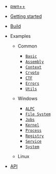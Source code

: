 - [pwn++](/)

- [Getting started](setup.md)

- [Build](build.md)

- Examples
    - Common
        - [`Basic`](examples/common/basic.md)
        - [`Assembly`](examples/common/assembly.md)
        - [`Context`](examples/common/context.md)
        - [`Crypto`](examples/common/crypto.md)
        - [`CTF`](examples/common/ctf.md)
        - [`Errors`](examples/common/errors.md)
        - [`Utils`](examples/common/utils.md)

    - Windows
        - [`ALPC`](examples/win32/alpc.md)
        - [`File System`](examples/win32/fs.md)
        - [`Jobs`](examples/win32/jobs.md)
        - [`Kernel`](examples/win32/kernel.md)
        - [`Process`](examples/win32/process.md)
        - [`Registry`](examples/win32/registry.md)
        - [`Service`](examples/win32/service.md)
        - [`System`](examples/win32/system.md)

    - Linux

- <a href="/pwn--/api/html">API</a>
